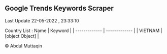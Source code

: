 

## Google Trends Keywords Scraper 
 
Last Update 22-05-2022 , 23:33:10

Country List :
 Name  | Keyword |
| ------------- | ------------- |
| VIETNAM | [object Object] |



© Abdul Muttaqin 
